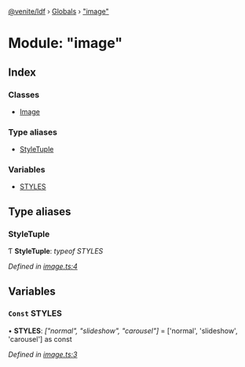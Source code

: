 [@venite/ldf](../README.md) › [Globals](../globals.md) › ["image"](_image_.md)

# Module: "image"

## Index

### Classes

* [Image](../classes/_image_.image.md)

### Type aliases

* [StyleTuple](_image_.md#styletuple)

### Variables

* [STYLES](_image_.md#const-styles)

## Type aliases

###  StyleTuple

Ƭ **StyleTuple**: *typeof STYLES*

*Defined in [image.ts:4](https://github.com/gbj/venite/blob/d6e7734/ldf/src/image.ts#L4)*

## Variables

### `Const` STYLES

• **STYLES**: *["normal", "slideshow", "carousel"]* = ['normal', 'slideshow', 'carousel'] as const

*Defined in [image.ts:3](https://github.com/gbj/venite/blob/d6e7734/ldf/src/image.ts#L3)*
